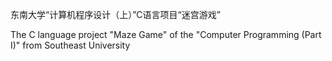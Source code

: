 东南大学“计算机程序设计（上）”C语言项目“迷宫游戏”

The C language project "Maze Game" of the "Computer Programming (Part I)" from Southeast University
